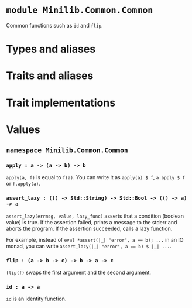 # `module Minilib.Common.Common`

Common functions such as `id` and `flip`.

# Types and aliases

# Traits and aliases

# Trait implementations

# Values

## `namespace Minilib.Common.Common`

### `apply : a -> (a -> b) -> b`

`apply(a, f)` is equal to `f(a)`.
You can write it as `apply(a) $ f`, `a.apply $ f` or `f.apply(a)`.

### `assert_lazy : (() -> Std::String) -> Std::Bool -> (() -> a) -> a`

`assert_lazy(errmsg, value, lazy_func)` asserts that a condition (boolean value) is true.
If the assertion failed, prints a message to the stderr and aborts the program.
If the assertion succeeded, calls a lazy function.

For example, instead of
`eval *assert(|_| "error", a == b); ...` in an IO monad, you can write
`assert_lazy(|_| "error", a == b) $ |_| ...`.

### `flip : (a -> b -> c) -> b -> a -> c`

`flip(f)` swaps the first argument and the second argument.

### `id : a -> a`

`id` is an identity function.